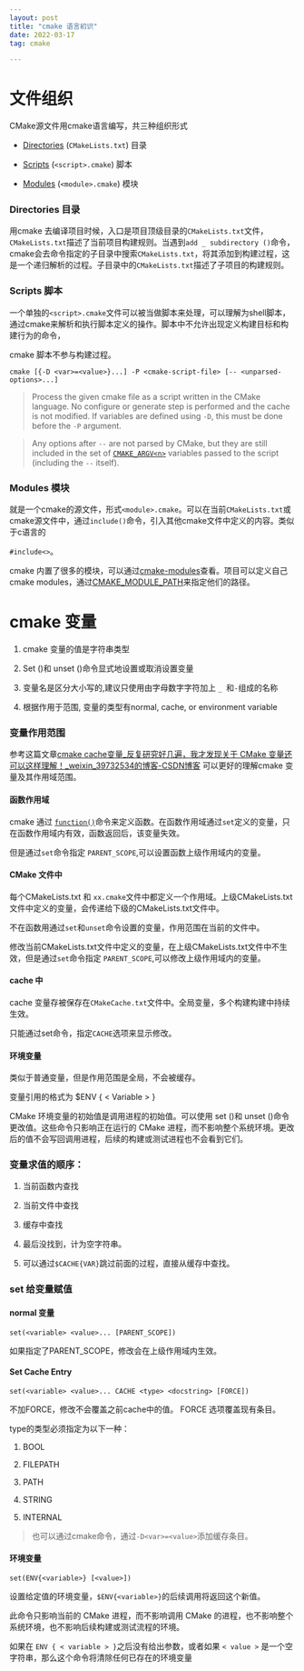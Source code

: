 ```yaml
---
layout: post
title: "cmake 语言初识"
date: 2022-03-17
tag: cmake

---
```


# 文件组织

CMake源文件用cmake语言编写，共三种组织形式

- [Directories](https://cmake.org/cmake/help/latest/manual/cmake-language.7.html#directories) (`CMakeLists.txt`) 目录

- [Scripts](https://cmake.org/cmake/help/latest/manual/cmake-language.7.html#scripts) (`<script>.cmake`) 脚本

- [Modules](https://cmake.org/cmake/help/latest/manual/cmake-language.7.html#modules) (`<module>.cmake`) 模块

### Directories 目录

用cmake 去编译项目时候，入口是项目顶级目录的`CMakeLists.txt`文件，`CMakeLists.txt`描述了当前项目构建规则。当遇到`add _ subdirectory ()`命令，cmake会去命令指定的子目录中搜索`CMakeLists.txt`，将其添加到构建过程，这是一个递归解析的过程。子目录中的`CMakeLists.txt`描述了子项目的构建规则。

### Scripts 脚本

一个单独的`<script>.cmake`文件可以被当做脚本来处理，可以理解为shell脚本，通过cmake来解析和执行脚本定义的操作。脚本中不允许出现定义构建目标和构建行为的命令，

cmake 脚本不参与构建过程。

```
cmake [{-D <var>=<value>}...] -P <cmake-script-file> [-- <unparsed-options>...]
```

> Process the given cmake file as a script written in the CMake language. No configure or generate step is performed and the cache is not modified. If variables are defined using `-D`, this must be done before the `-P` argument.

> Any options after `--` are not parsed by CMake, but they are still included in the set of [`CMAKE_ARGV<n>`](https://cmake.org/cmake/help/latest/variable/CMAKE_ARGV0.html#variable:CMAKE_ARGV0 "CMAKE_ARGV0") variables passed to the script (including the `--` itself).

### Modules 模块

就是一个cmake的源文件，形式`<module>.cmake`。可以在当前`CMakeLists.txt`或cmake源文件中，通过`include()`命令，引入其他cmake文件中定义的内容。类似于c语言的

`#include<>`。

cmake 内置了很多的模块，可以通过[cmake-modules](https://cmake.org/cmake/help/latest/manual/cmake-modules.7.html#manual:cmake-modules(7))查看。项目可以定义自己cmake modules，通过[CMAKE_MODULE_PATH](https://cmake.org/cmake/help/latest/variable/CMAKE_MODULE_PATH.html#variable:CMAKE_MODULE_PATH)来指定他们的路径。

# cmake 变量

1. cmake 变量的值是字符串类型

2. Set ()和 unset ()命令显式地设置或取消设置变量

3. 变量名是区分大小写的,建议只使用由字母数字字符加上 `_ `和`-`组成的名称

4. 根据作用于范围, 变量的类型有normal, cache, or environment variable

### 变量作用范围

参考这篇文章[cmake cache变量_反复研究好几遍，我才发现关于 CMake 变量还可以这样理解！_weixin_39732534的博客-CSDN博客](https://blog.csdn.net/weixin_39732534/article/details/110658282) 可以更好的理解cmake 变量及其作用域范围。

#### 函数作用域

cmake  通过 [`function()`](https://cmake.org/cmake/help/latest/command/function.html#command:function "function")命令来定义函数。在函数作用域通过`set`定义的变量，只在函数作用域内有效，函数返回后，该变量失效。

但是通过`set`命令指定 `PARENT_SCOPE`,可以设置函数上级作用域内的变量。

#### CMake 文件中

每个CMakeLists.txt 和 `xx.cmake`文件中都定义一个作用域。上级CMakeLists.txt文件中定义的变量，会传递给下级的CMakeLists.txt文件中。

不在函数用通过`set`和`unset`命令设置的变量，作用范围在当前的文件中。

修改当前CMakeLists.txt文件中定义的变量，在上级CMakeLists.txt文件中不生效，但是通过`set`命令指定 `PARENT_SCOPE`,可以修改上级作用域内的变量。

#### cache 中

cache 变量存被保存在`CMakeCache.txt`文件中。全局变量，多个构建构建中持续生效。

只能通过set命令，指定`CACHE`选项来显示修改。

#### 环境变量

类似于普通变量，但是作用范围是全局，不会被缓存。

变量引用的格式为 $ENV { < Variable > }

CMake 环境变量的初始值是调用进程的初始值。可以使用 set ()和 unset ()命令更改值。这些命令只影响正在运行的 CMake 进程，而不影响整个系统环境。更改后的值不会写回调用进程，后续的构建或测试进程也不会看到它们。

### 变量求值的顺序：

1. 当前函数内查找

2. 当前文件中查找

3. 缓存中查找

4. 最后没找到，计为空字符串。

5. 可以通过`$CACHE{VAR}`跳过前面的过程，直接从缓存中查找。

### set 给变量赋值

#### normal 变量

```
set(<variable> <value>... [PARENT_SCOPE])
```

如果指定了PARENT_SCOPE，修改会在上级作用域内生效。

#### Set Cache Entry

```
set(<variable> <value>... CACHE <type> <docstring> [FORCE])
```

不加FORCE，修改不会覆盖之前cache中的值。 FORCE 选项覆盖现有条目。

type的类型必须指定为以下一种：

1. BOOL

2. FILEPATH

3. PATH

4. STRING

5. INTERNAL

> 也可以通过cmake命令，通过`-D<var>=<value>`添加缓存条目。

#### 环境变量

```
set(ENV{<variable>} [<value>])
```

设置给定值的环境变量，`$ENV{<variable>}`的后续调用将返回这个新值。

此命令只影响当前的 CMake 进程，而不影响调用 CMake 的进程，也不影响整个系统环境，也不影响后续构建或测试流程的环境。

如果在 `ENV { < variable > }`之后没有给出参数，或者如果 `< value >` 是一个空字符串，那么这个命令将清除任何已存在的环境变量
